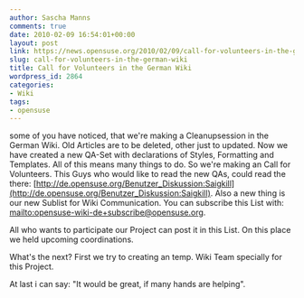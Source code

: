 ```yaml
---
author: Sascha Manns
comments: true
date: 2010-02-09 16:54:01+00:00
layout: post
link: https://news.opensuse.org/2010/02/09/call-for-volunteers-in-the-german-wiki/
slug: call-for-volunteers-in-the-german-wiki
title: Call for Volunteers in the German Wiki
wordpress_id: 2864
categories:
- Wiki
tags:
- opensuse
---
```


some of you have noticed, that we're making a Cleanupsession in the German Wiki. Old Articles are to be deleted, other just to updated.
Now we have created a new QA-Set with declarations of Styles, Formatting and Templates.
All of this means many things to do. So we're making an Call for Volunteers.
This Guys who would like to read the new QAs, could read the there: [http://de.opensuse.org/Benutzer_Diskussion:Saigkill](http://de.opensuse.org/Benutzer_Diskussion:Saigkill).
Also a new thing is our new Sublist for Wiki Communication. You can subscribe this List with: [mailto:opensuse-wiki-de+subscribe@opensuse.org](mailto:opensuse-wiki-de+subscribe@opensuse.org).

All who wants to participate our Project can post it in this List. On this place we held upcoming coordinations.

What's the next? First we try to creating an temp. Wiki Team specially for this Project.

At last i can say: "It would be great, if many hands are helping".

